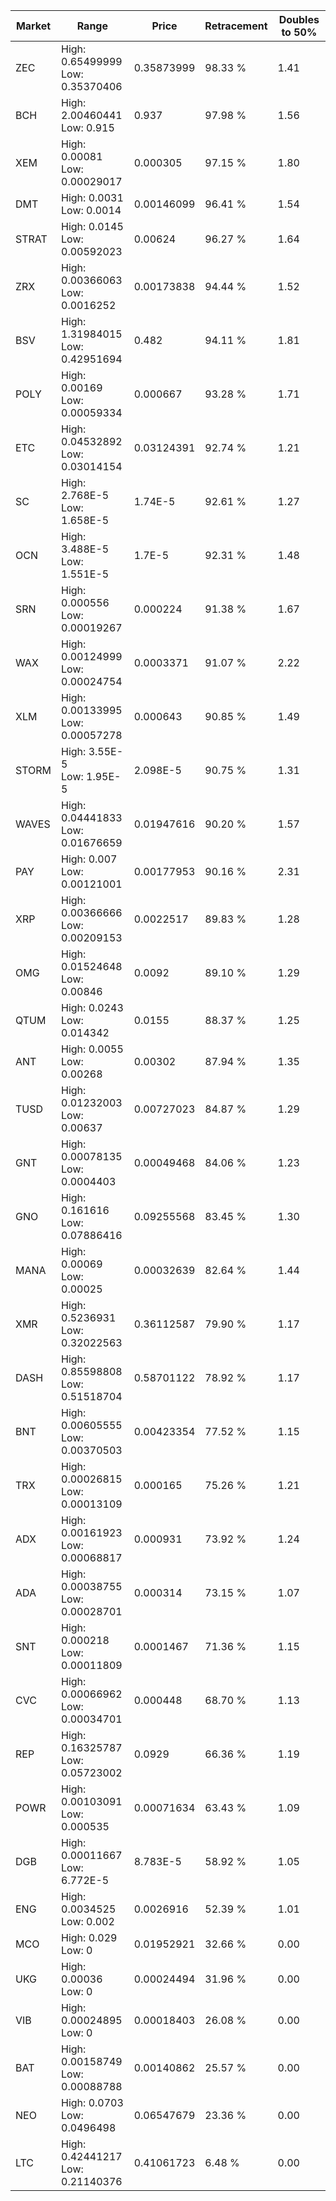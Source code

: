 | Market | Range | Price| Retracement | Doubles to 50% |
| --- | --- | --- | --- | --- |
| ZEC | High: 0.65499999<br />Low: 0.35370406 | 0.35873999 | 98.33 % | 1.41 |
| BCH | High: 2.00460441<br />Low: 0.915 | 0.937 | 97.98 % | 1.56 |
| XEM | High: 0.00081<br />Low: 0.00029017 | 0.000305 | 97.15 % | 1.80 |
| DMT | High: 0.0031<br />Low: 0.0014 | 0.00146099 | 96.41 % | 1.54 |
| STRAT | High: 0.0145<br />Low: 0.00592023 | 0.00624 | 96.27 % | 1.64 |
| ZRX | High: 0.00366063<br />Low: 0.0016252 | 0.00173838 | 94.44 % | 1.52 |
| BSV | High: 1.31984015<br />Low: 0.42951694 | 0.482 | 94.11 % | 1.81 |
| POLY | High: 0.00169<br />Low: 0.00059334 | 0.000667 | 93.28 % | 1.71 |
| ETC | High: 0.04532892<br />Low: 0.03014154 | 0.03124391 | 92.74 % | 1.21 |
| SC | High: 2.768E-5<br />Low: 1.658E-5 | 1.74E-5 | 92.61 % | 1.27 |
| OCN | High: 3.488E-5<br />Low: 1.551E-5 | 1.7E-5 | 92.31 % | 1.48 |
| SRN | High: 0.000556<br />Low: 0.00019267 | 0.000224 | 91.38 % | 1.67 |
| WAX | High: 0.00124999<br />Low: 0.00024754 | 0.0003371 | 91.07 % | 2.22 |
| XLM | High: 0.00133995<br />Low: 0.00057278 | 0.000643 | 90.85 % | 1.49 |
| STORM | High: 3.55E-5<br />Low: 1.95E-5 | 2.098E-5 | 90.75 % | 1.31 |
| WAVES | High: 0.04441833<br />Low: 0.01676659 | 0.01947616 | 90.20 % | 1.57 |
| PAY | High: 0.007<br />Low: 0.00121001 | 0.00177953 | 90.16 % | 2.31 |
| XRP | High: 0.00366666<br />Low: 0.00209153 | 0.0022517 | 89.83 % | 1.28 |
| OMG | High: 0.01524648<br />Low: 0.00846 | 0.0092 | 89.10 % | 1.29 |
| QTUM | High: 0.0243<br />Low: 0.014342 | 0.0155 | 88.37 % | 1.25 |
| ANT | High: 0.0055<br />Low: 0.00268 | 0.00302 | 87.94 % | 1.35 |
| TUSD | High: 0.01232003<br />Low: 0.00637 | 0.00727023 | 84.87 % | 1.29 |
| GNT | High: 0.00078135<br />Low: 0.0004403 | 0.00049468 | 84.06 % | 1.23 |
| GNO | High: 0.161616<br />Low: 0.07886416 | 0.09255568 | 83.45 % | 1.30 |
| MANA | High: 0.00069<br />Low: 0.00025 | 0.00032639 | 82.64 % | 1.44 |
| XMR | High: 0.5236931<br />Low: 0.32022563 | 0.36112587 | 79.90 % | 1.17 |
| DASH | High: 0.85598808<br />Low: 0.51518704 | 0.58701122 | 78.92 % | 1.17 |
| BNT | High: 0.00605555<br />Low: 0.00370503 | 0.00423354 | 77.52 % | 1.15 |
| TRX | High: 0.00026815<br />Low: 0.00013109 | 0.000165 | 75.26 % | 1.21 |
| ADX | High: 0.00161923<br />Low: 0.00068817 | 0.000931 | 73.92 % | 1.24 |
| ADA | High: 0.00038755<br />Low: 0.00028701 | 0.000314 | 73.15 % | 1.07 |
| SNT | High: 0.000218<br />Low: 0.00011809 | 0.0001467 | 71.36 % | 1.15 |
| CVC | High: 0.00066962<br />Low: 0.00034701 | 0.000448 | 68.70 % | 1.13 |
| REP | High: 0.16325787<br />Low: 0.05723002 | 0.0929 | 66.36 % | 1.19 |
| POWR | High: 0.00103091<br />Low: 0.000535 | 0.00071634 | 63.43 % | 1.09 |
| DGB | High: 0.00011667<br />Low: 6.772E-5 | 8.783E-5 | 58.92 % | 1.05 |
| ENG | High: 0.0034525<br />Low: 0.002 | 0.0026916 | 52.39 % | 1.01 |
| MCO | High: 0.029<br />Low: 0 | 0.01952921 | 32.66 % | 0.00 |
| UKG | High: 0.00036<br />Low: 0 | 0.00024494 | 31.96 % | 0.00 |
| VIB | High: 0.00024895<br />Low: 0 | 0.00018403 | 26.08 % | 0.00 |
| BAT | High: 0.00158749<br />Low: 0.00088788 | 0.00140862 | 25.57 % | 0.00 |
| NEO | High: 0.0703<br />Low: 0.0496498 | 0.06547679 | 23.36 % | 0.00 |
| LTC | High: 0.42441217<br />Low: 0.21140376 | 0.41061723 | 6.48 % | 0.00 |
